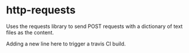 # http-requests
Uses the requests library to send POST requests with a dictionary of text files as the content.

Adding a new line here to trigger a travis CI build.